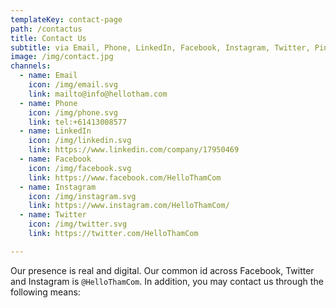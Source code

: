 ```yaml
---
templateKey: contact-page
path: /contactus
title: Contact Us
subtitle: via Email, Phone, LinkedIn, Facebook, Instagram, Twitter, Pinterest, Form
image: /img/contact.jpg
channels:
  - name: Email
    icon: /img/email.svg
    link: mailto@info@hellotham.com
  - name: Phone
    icon: /img/phone.svg
    link: tel:+61413008577
  - name: LinkedIn
    icon: /img/linkedin.svg
    link: https://www.linkedin.com/company/17950469
  - name: Facebook
    icon: /img/facebook.svg
    link: https://www.facebook.com/HelloThamCom
  - name: Instagram
    icon: /img/instagram.svg
    link: https://www.instagram.com/HelloThamCom/
  - name: Twitter
    icon: /img/twitter.svg
    link: https://twitter.com/HelloThamCom

---
```

Our presence is real and digital. Our common id across Facebook, Twitter and Instagram is `@HelloThamCom`. In addition, you may contact us through the following​ means: